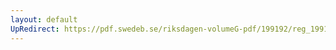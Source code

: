 ```yaml
---
layout: default
UpRedirect: https://pdf.swedeb.se/riksdagen-volumeG-pdf/199192/reg_199192/reg_199192_0175.pdf
---
```

